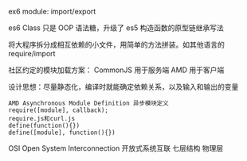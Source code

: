 
ex6 module: import/export

es6 Class 只是 OOP 语法糖，升级了 es5 构造函数的原型链继承写法

将大程序拆分成相互依赖的小文件，用简单的方法拼装。如其他语言的 require/import

社区约定的模块加载方案：
    CommonJS 用于服务端
    AMD 用于客户端

设计思想：尽量静态化，编译时就能确定依赖关系，以及输入和输出的变量

    AMD Asynchronous Module Definition 异步模块定义
    require([module], callback);
    require.js和curl.js
    define(function(){})
    define([module], function(){})

OSI Open System Interconnection 开放式系统互联
    七层结构
        物理层


